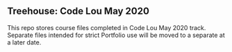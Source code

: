 ## Treehouse: Code Lou May 2020

This repo stores course files completed in Code Lou May 2020 track.
Separate files intended for strict Portfolio use will be moved to a separate at a later date.